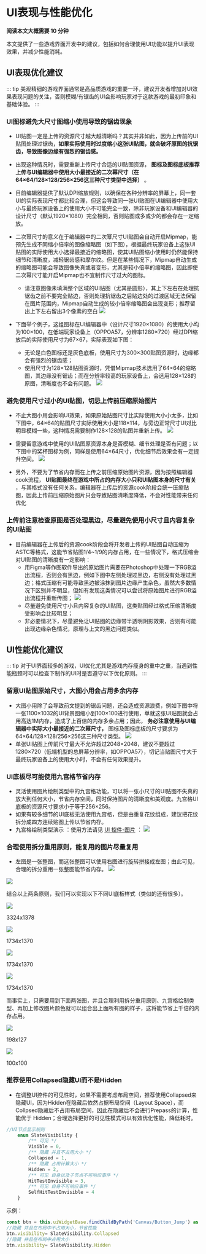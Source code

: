# UI表现与性能优化

**阅读本文大概需要 10 分钟**

本文提供了一些游戏界面开发中的建议，包括如何合理使用UI功能以提升UI表现效果，并减少性能消耗。

## UI表现优化建议
::: tip
美观精细的游戏界面通常是高品质游戏的重要一环，建议开发者增加对UI效果表现问题的关注，否则模糊/有锯齿的UI会影响玩家对于这款游戏的最初印象和基础体验。
:::


### UI图标避免大尺寸图缩小使用导致的锯齿现象

* UI贴图一定是上传的资源尺寸越大越清晰吗？其实并非如此，因为上传前的UI贴图处理过锯齿，**如果实际使用时过度缩小这张UI贴图，就会破坏原图的抗锯齿，导致图像边缘有强烈的锯齿感。**
* 出现这种情况时，需要重新上传尺寸合适的UI贴图资源， **图标及图标底板推荐上传与UI编辑器中使用大小最接近的二次幂尺寸（在64×64/128×128/256×256这三种尺寸类型中选择）** 。
* 目前编辑器提供了默认DPI缩放规则，以确保在各种分辨率的屏幕上，同一套UI的实际表现尺寸都比较合理，但这会导致同一张UI贴图在UI编辑器中使用大小与最终玩家设备上的使用大小不可能完全一致，除非玩家设备和UI编辑器的设计尺寸（默认1920×1080）完全相同，否则贴图或多或少的都会存在一定缩放。
* 二次幂尺寸的意义在于编辑器中的二次幂尺寸UI贴图会自动开启Mipmap，能预先生成不同缩小倍率的图像缩略图（如下图），根据最终玩家设备上这张UI贴图的实际使用大小选择最接近的缩略图，使其UI贴图缩小使用时仍然能保持细节和清晰度，减轻锯齿感和摩尔纹。但是在某些情况下，Mipmap自动生成的缩略图可能会导致图像失真或者变形，尤其是较小倍率的缩略图，因此即使二次幂尺寸能开启Mipmap也不宜制作尺寸过大的图标。
  * 请注意图像未填满整个区域的UI贴图（尤其是圆形），其上下左右在处理抗锯齿之前不要完全贴边，否则处理抗锯齿之后贴边处的过渡区域无法保留在图片范围内，Mipmap自动生成的较小倍率缩略图会出现变形；推荐留出上下左右留出3个像素的空白
![](https://cdn.233xyx.com/online/GnGWCeIaHaha1696838631879.png)

* 下面举个例子，这组图标在UI编辑器中（设计尺寸1920×1080）的使用大小均为100×100，在低端玩家设备上（OPPOA57，分辨率1280×720）经过DPI缩放后的实际使用尺寸为67×67，实际表现如下图：
  * 无论是白色图标还是灰色底板，使用尺寸为300×300贴图资源时，边缘都会有强烈的锯齿感；
  * 使用尺寸为128×128贴图资源时，凭借Mipmap技术选用了64×64的缩略图，其边缘没有锯齿；而在分辨率较高的玩家设备上，会选用128×128的原图，清晰度也不会有问题。
![](https://cdn.233xyx.com/online/fIeB0KScrOdB1696838631879.jpeg)



### 避免使用尺寸过小的UI贴图，切忌上传前压缩原始图片
* 不止大图小用会影响UI效果，如果原始贴图尺寸比实际使用大小小太多，比如下图中，64×64的贴图尺寸实际使用大小是118×114，与旁边正常尺寸UI对比明显模糊一些，这种情况需要制作128×128的贴图并重新上传。
![](https://cdn.233xyx.com/online/qYWBGglqLFpT1696838631879.png)
* 需要留意游戏中使用的UI贴图原资源本身是否模糊、细节处理是否有问题；以下图中的奖杯图标为例，同样是使用64×64尺寸，优化细节后效果会有一定提升空间。
![](https://cdn.233xyx.com/online/Ii9kHwvtXC691696838631879.jpg)

* 另外，不要为了节省内存而在上传之前压缩原始图片资源，因为按照编辑器cook流程， **UI贴图最终在游戏中所占的内存大小只和UI贴图本身的尺寸有关** ，与其格式没有任何关系，编辑器在上传后的资源cook阶段会统一压缩贴图，因此上传前压缩原始图片只会导致贴图清晰度降低，不会对性能带来任何优化



### 上传前注意检查原图是否处理黑边，尽量避免使用小尺寸且内容复杂的UI贴图
* 目前编辑器在上传后的资源cook阶段会将开发者上传的UI贴图自动压缩为ASTC等格式，这能节省贴图1/4~1/9的内存占用，在一些情况下，格式压缩会对UI贴图的清晰度有一定影响：
  * 用Figma等作图软件导出的原始图片需要在Photoshop中处理一下RGB溢出流程，否则会有黑边，例如下图中左侧处理过黑边，右侧没有处理过黑边；格式压缩有可能导致黑边被涂抹到图片边缘产生杂色，虽然大多数情况下区别并不明显，但如有发现这类情况可以尝试将原始图片进行RGB溢出流程并重新传图；
![](https://cdn.233xyx.com/online/1TgoScTbVB7d1696838631879.png)
  * 尽量避免使用尺寸小且内容复杂的UI贴图，这类贴图经过格式压缩清晰度受影响会比较明显；
  * 非必要情况下，尽量避免让UI贴图的边缘带半透明阴影效果，否则有可能出现边缘杂色情况，原理与上文的黑边问题类似。

## UI性能优化建议
::: tip
对于UI界面较多的游戏，UI优化尤其是游戏内存瘦身的重中之重，当遇到性能瓶颈时可以检查下制作的UI时是否遵守以下优化原则。
:::


### 留意UI贴图原始尺寸，大图小用会占用多余内存

* 大图小用除了会导致前文提到的锯齿问题，还会造成资源浪费，例如下图中将一张1100×1032的UI背景图缩小到100×100进行使用，单就这张UI贴图就会占用高达1M内存，造成了上百倍的内存多余占用；因此， **务必注意使用与UI编辑器中实际大小最接近的二次幂尺寸，** 图标及图标底板的尺寸要求为64×64/128×128/256×256这三种尺寸类型。
![](https://cdn.233xyx.com/online/HSnVc5F45hSt1696838631879.png)
* 单张UI贴图上传前尺寸最大不允许超过2048×2048，建议不要超过1280×720（低端机型的总屏幕分辨率，如OPPOA57），切记当贴图尺寸大于最终玩家设备上的使用大小时，不会有任何效果提升。



### UI底板尽可能使用九宫格节省内存
* 灵活使用图片绘制类型中的九宫格功能，可以将一张小尺寸的UI贴图不失真的放大到任何大小，节省内存空间，同时保持图片的清晰度和美观度。九宫格UI底板的资源尺寸要求小于等于256×256。
* 如果有较多细节的UI底板无法使用九宫格，但是由重复花纹组成，建议把花纹拆分成四方连续贴图上传以节省内存。
* 九宫格绘制类型演示 ：使用方法请见 [UI 控件-图片](https://docs.ark.online/UI/UIComponent-Image.html) ：
![](https://cdn.233xyx.com/online/TijryXSgWiyo1696838631878.gif)

### 合理使用拆分重用原则，能复用的图片尽量复用
* 左图是一张整图，而这张整图可以使用右图进行旋转拼接成左图；由此可见，合理的拆分重用一张整图能节省内存。
![](https://wstatic-a1.233leyuan.com/productdocs/static/boxcn1tFiEncnmtzaeVZXGOvc8b.png)

![](https://wstatic-a1.233leyuan.com/productdocs/static/boxcnbqvJnnlmh4rUfVVL8mLRHb.png)

结合以上两条原则，我们可以实现以下不同UI底板样式（类似的还有很多）。

![](https://wstatic-a1.233leyuan.com/productdocs/static/boxcnXR3ZqZ39u4Ca4v7NxZUlhe.png)

3324x1378

![](https://wstatic-a1.233leyuan.com/productdocs/static/boxcnYxdSfwalshTJxWLcN6uERe.png)

1734x1370

![](https://wstatic-a1.233leyuan.com/productdocs/static/boxcnefOnO2Meec4bdkRR493foh.png)

1734x1370

![](https://wstatic-a1.233leyuan.com/productdocs/static/boxcnp1MEeq9tv9xKEivrhvmUGc.png)

1734x1370

而事实上，只需要用到下面两张图，并且合理利用拆分重用原则、九宫格绘制类型、再加上修改图片颜色就可以组合出上面所有图的样子，这将能节省上千倍的内存占用。

![](https://wstatic-a1.233leyuan.com/productdocs/static/boxcndGDbw669P12PWiGFKqNowh.png)

198x127

![](https://wstatic-a1.233leyuan.com/productdocs/static/boxcnxNFo7sw0Tu8SPMqxEUCHEb.png)

100x100

### 推荐使用Collapsed隐藏UI而不是Hidden

* 在调整UI控件的可见性时，如果不需要考虑布局空间，推荐使用Collapsed来隐藏UI，因为Hidden在隐藏后依然占据布局空间（Layout Space），而Collpsed隐藏后不占用布局空间，因此在隐藏后不会进行Prepass的计算，性能优于 Hidden；合理选择更好的可见性模式可以有效优化性能，降低耗时。

```ts
//UI节点显示规则
    enum SlateVisibility {
        /** 可见 */
        Visible = 0,
        /** 隐藏 并且不占用大小 */
        Collapsed = 1,
        /** 隐藏 占用计算大小 */
        Hidden = 2,
        /** 可见 自身以及子节点不可响应事件 */
        HitTestInvisible = 3,
        /** 可见 自身不可响应事件 */
        SelfHitTestInvisible = 4
    }
```

示例：

```ts
const btn = this.uiWidgetBase.findChildByPath('Canvas/Button_Jump') as Button
//隐藏 并且在布局中不占用大小，节省性能
btn.visibility= SlateVisibility.Collapsed
//隐藏 并且在布局中占用大小
btn.visibility= SlateVisibility.Hidden
```
